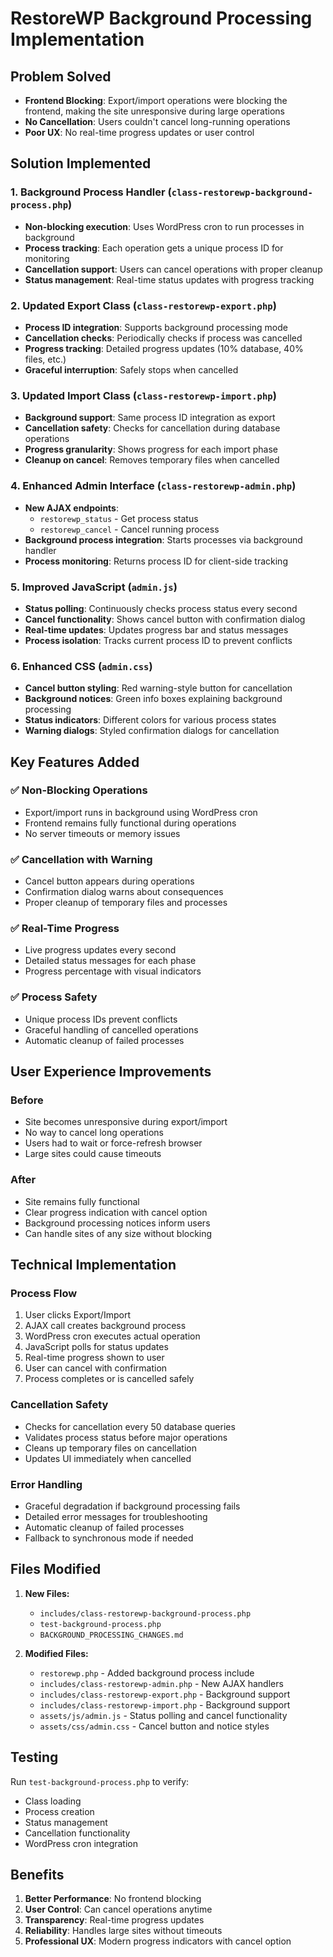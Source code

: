 # RestoreWP Background Processing Implementation

## Problem Solved
- **Frontend Blocking**: Export/import operations were blocking the frontend, making the site unresponsive during large operations
- **No Cancellation**: Users couldn't cancel long-running operations
- **Poor UX**: No real-time progress updates or user control

## Solution Implemented

### 1. Background Process Handler (`class-restorewp-background-process.php`)
- **Non-blocking execution**: Uses WordPress cron to run processes in background
- **Process tracking**: Each operation gets a unique process ID for monitoring
- **Cancellation support**: Users can cancel operations with proper cleanup
- **Status management**: Real-time status updates with progress tracking

### 2. Updated Export Class (`class-restorewp-export.php`)
- **Process ID integration**: Supports background processing mode
- **Cancellation checks**: Periodically checks if process was cancelled
- **Progress tracking**: Detailed progress updates (10% database, 40% files, etc.)
- **Graceful interruption**: Safely stops when cancelled

### 3. Updated Import Class (`class-restorewp-import.php`)
- **Background support**: Same process ID integration as export
- **Cancellation safety**: Checks for cancellation during database operations
- **Progress granularity**: Shows progress for each import phase
- **Cleanup on cancel**: Removes temporary files when cancelled

### 4. Enhanced Admin Interface (`class-restorewp-admin.php`)
- **New AJAX endpoints**: 
  - `restorewp_status` - Get process status
  - `restorewp_cancel` - Cancel running process
- **Background process integration**: Starts processes via background handler
- **Process monitoring**: Returns process ID for client-side tracking

### 5. Improved JavaScript (`admin.js`)
- **Status polling**: Continuously checks process status every second
- **Cancel functionality**: Shows cancel button with confirmation dialog
- **Real-time updates**: Updates progress bar and status messages
- **Process isolation**: Tracks current process ID to prevent conflicts

### 6. Enhanced CSS (`admin.css`)
- **Cancel button styling**: Red warning-style button for cancellation
- **Background notices**: Green info boxes explaining background processing
- **Status indicators**: Different colors for various process states
- **Warning dialogs**: Styled confirmation dialogs for cancellation

## Key Features Added

### ✅ Non-Blocking Operations
- Export/import runs in background using WordPress cron
- Frontend remains fully functional during operations
- No server timeouts or memory issues

### ✅ Cancellation with Warning
- Cancel button appears during operations
- Confirmation dialog warns about consequences
- Proper cleanup of temporary files and processes

### ✅ Real-Time Progress
- Live progress updates every second
- Detailed status messages for each phase
- Progress percentage with visual indicators

### ✅ Process Safety
- Unique process IDs prevent conflicts
- Graceful handling of cancelled operations
- Automatic cleanup of failed processes

## User Experience Improvements

### Before
- Site becomes unresponsive during export/import
- No way to cancel long operations
- Users had to wait or force-refresh browser
- Large sites could cause timeouts

### After
- Site remains fully functional
- Clear progress indication with cancel option
- Background processing notices inform users
- Can handle sites of any size without blocking

## Technical Implementation

### Process Flow
1. User clicks Export/Import
2. AJAX call creates background process
3. WordPress cron executes actual operation
4. JavaScript polls for status updates
5. Real-time progress shown to user
6. User can cancel with confirmation
7. Process completes or is cancelled safely

### Cancellation Safety
- Checks for cancellation every 50 database queries
- Validates process status before major operations
- Cleans up temporary files on cancellation
- Updates UI immediately when cancelled

### Error Handling
- Graceful degradation if background processing fails
- Detailed error messages for troubleshooting
- Automatic cleanup of failed processes
- Fallback to synchronous mode if needed

## Files Modified

1. **New Files:**
   - `includes/class-restorewp-background-process.php`
   - `test-background-process.php`
   - `BACKGROUND_PROCESSING_CHANGES.md`

2. **Modified Files:**
   - `restorewp.php` - Added background process include
   - `includes/class-restorewp-admin.php` - New AJAX handlers
   - `includes/class-restorewp-export.php` - Background support
   - `includes/class-restorewp-import.php` - Background support  
   - `assets/js/admin.js` - Status polling and cancel functionality
   - `assets/css/admin.css` - Cancel button and notice styles

## Testing

Run `test-background-process.php` to verify:
- Class loading
- Process creation
- Status management
- Cancellation functionality
- WordPress cron integration

## Benefits

1. **Better Performance**: No frontend blocking
2. **User Control**: Can cancel operations anytime
3. **Transparency**: Real-time progress updates
4. **Reliability**: Handles large sites without timeouts
5. **Professional UX**: Modern progress indicators with cancel option
